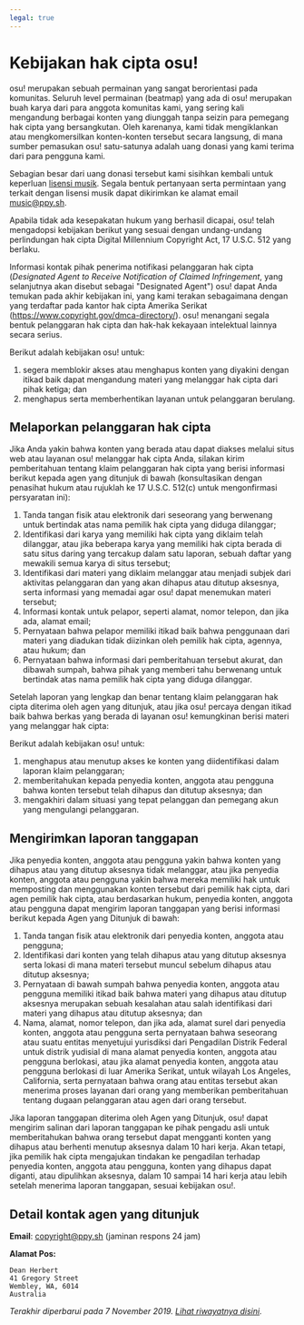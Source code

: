 ```yaml
---
legal: true
---
```


# Kebijakan hak cipta osu!

osu! merupakan sebuah permainan yang sangat berorientasi pada komunitas. Seluruh level permainan (beatmap) yang ada di osu! merupakan buah karya dari para anggota komunitas kami, yang sering kali mengandung berbagai konten yang diunggah tanpa seizin para pemegang hak cipta yang bersangkutan. Oleh karenanya, kami tidak mengiklankan atau mengkomersilkan konten-konten tersebut secara langsung, di mana sumber pemasukan osu! satu-satunya adalah uang donasi yang kami terima dari para pengguna kami.

Sebagian besar dari uang donasi tersebut kami sisihkan kembali untuk keperluan [lisensi musik](/wiki/Legal/Music_Licensing). Segala bentuk pertanyaan serta permintaan yang terkait dengan lisensi musik dapat dikirimkan ke alamat email [music@ppy.sh](mailto:music@ppy.sh).

Apabila tidak ada kesepakatan hukum yang berhasil dicapai, osu! telah mengadopsi kebijakan berikut yang sesuai dengan undang-undang perlindungan hak cipta Digital Millennium Copyright Act, 17 U.S.C. 512 yang berlaku.

Informasi kontak pihak penerima notifikasi pelanggaran hak cipta (*Designated Agent to Receive Notification of Claimed Infringement*, yang selanjutnya akan disebut sebagai "Designated Agent") osu! dapat Anda temukan pada akhir kebijakan ini, yang kami terakan sebagaimana dengan yang terdaftar pada kantor hak cipta Amerika Serikat (<https://www.copyright.gov/dmca-directory/>). osu! menangani segala bentuk pelanggaran hak cipta dan hak-hak kekayaan intelektual lainnya secara serius.

Berikut adalah kebijakan osu! untuk:

1. segera memblokir akses atau menghapus konten yang diyakini dengan itikad baik dapat mengandung materi yang melanggar hak cipta dari pihak ketiga; dan
2. menghapus serta memberhentikan layanan untuk pelanggaran berulang.

## Melaporkan pelanggaran hak cipta

Jika Anda yakin bahwa konten yang berada atau dapat diakses melalui situs web atau layanan osu! melanggar hak cipta Anda, silakan kirim pemberitahuan tentang klaim pelanggaran hak cipta yang berisi informasi berikut kepada agen yang ditunjuk di bawah (konsultasikan dengan penasihat hukum atau rujuklah ke 17 U.S.C. 512(c) untuk mengonfirmasi persyaratan ini):

1. Tanda tangan fisik atau elektronik dari seseorang yang berwenang untuk bertindak atas nama pemilik hak cipta yang diduga dilanggar;
2. Identifikasi dari karya yang memiliki hak cipta yang diklaim telah dilanggar, atau jika beberapa karya yang memiliki hak cipta berada di satu situs daring yang tercakup dalam satu laporan, sebuah daftar yang mewakili semua karya di situs tersebut;
3. Identifikasi dari materi yang diklaim melanggar atau menjadi subjek dari aktivitas pelanggaran dan yang akan dihapus atau ditutup aksesnya, serta informasi yang memadai agar osu! dapat menemukan materi tersebut;
4. Informasi kontak untuk pelapor, seperti alamat, nomor telepon, dan jika ada, alamat email;
5. Pernyataan bahwa pelapor memiliki itikad baik bahwa penggunaan dari materi yang diadukan tidak diizinkan oleh pemilik hak cipta, agennya, atau hukum; dan
6. Pernyataan bahwa informasi dari pemberitahuan tersebut akurat, dan dibawah sumpah, bahwa pihak yang memberi tahu berwenang untuk bertindak atas nama pemilik hak cipta yang diduga dilanggar.

Setelah laporan yang lengkap dan benar tentang klaim pelanggaran hak cipta diterima oleh agen yang ditunjuk, atau jika osu! percaya dengan itikad baik bahwa berkas yang berada di layanan osu! kemungkinan berisi materi yang melanggar hak cipta:

Berikut adalah kebijakan osu! untuk:

1. menghapus atau menutup akses ke konten yang diidentifikasi dalam laporan klaim pelanggaran;
2. memberitahukan kepada penyedia konten, anggota atau pengguna bahwa konten tersebut telah dihapus dan ditutup aksesnya; dan
3. mengakhiri dalam situasi yang tepat pelanggan dan pemegang akun yang mengulangi pelanggaran.

## Mengirimkan laporan tanggapan

Jika penyedia konten, anggota atau pengguna yakin bahwa konten yang dihapus atau yang ditutup aksesnya tidak melanggar, atau jika penyedia konten, anggota atau pengguna yakin bahwa mereka memiliki hak untuk memposting dan menggunakan konten tersebut dari pemilik hak cipta, dari agen pemilik hak cipta, atau berdasarkan hukum, penyedia konten, anggota atau pengguna dapat mengirim laporan tanggapan yang berisi informasi berikut kepada Agen yang Ditunjuk di bawah:

1. Tanda tangan fisik atau elektronik dari penyedia konten, anggota atau pengguna;
2. Identifikasi dari konten yang telah dihapus atau yang ditutup aksesnya serta lokasi di mana materi tersebut muncul sebelum dihapus atau ditutup aksesnya;
3. Pernyataan di bawah sumpah bahwa penyedia konten, anggota atau pengguna memiliki itikad baik bahwa materi yang dihapus atau ditutup aksesnya merupakan sebuah kesalahan atau salah identifikasi dari materi yang dihapus atau ditutup aksesnya; dan
4. Nama, alamat, nomor telepon, dan jika ada, alamat surel dari penyedia konten, anggota atau pengguna serta pernyataan bahwa seseorang atau suatu entitas menyetujui yurisdiksi dari Pengadilan Distrik Federal untuk distrik yudisial di mana alamat penyedia konten, anggota atau pengguna berlokasi, atau jika alamat penyedia konten, anggota atau pengguna berlokasi di luar Amerika Serikat, untuk wilayah Los Angeles, California, serta pernyataan bahwa orang atau entitas tersebut akan menerima proses layanan dari orang yang memberikan pemberitahuan tentang dugaan pelanggaran atau agen dari orang tersebut.

Jika laporan tanggapan diterima oleh Agen yang Ditunjuk, osu! dapat mengirim salinan dari laporan tanggapan ke pihak pengadu asli untuk memberitahukan bahwa orang tersebut dapat mengganti konten yang dihapus atau berhenti menutup aksesnya dalam 10 hari kerja. Akan tetapi, jika pemilik hak cipta mengajukan tindakan ke pengadilan terhadap penyedia konten, anggota atau pengguna, konten yang dihapus dapat diganti, atau dipulihkan aksesnya, dalam 10 sampai 14 hari kerja atau lebih setelah menerima laporan tanggapan, sesuai kebijakan osu!.

## Detail kontak agen yang ditunjuk

**Email**: [copyright@ppy.sh](mailto:copyright@ppy.sh) (jaminan respons 24 jam)

**Alamat Pos:**

```
Dean Herbert
41 Gregory Street
Wembley, WA, 6014
Australia
```

*Terakhir diperbarui pada 7 November 2019. [Lihat riwayatnya disini](https://github.com/ppy/osu-wiki/commits/master/wiki/Legal/Copyright/en.md).*
